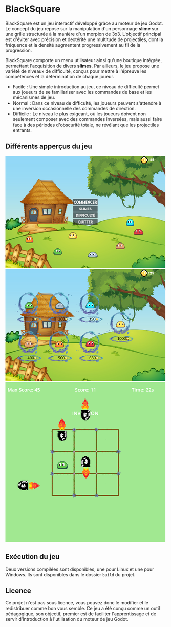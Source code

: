 # BlackSquare

BlackSquare est un jeu interactif développé grâce au moteur de jeu Godot. Le concept du jeu repose sur la manipulation d'un personnage **slime** sur une grille structurée à la manière d'un morpion de 3x3. L'objectif principal est d'éviter avec précision et dextérité une multitude de projectiles, dont la fréquence et la densité augmentent progressivement au fil de la progression.

BlackSquare comporte un menu utilisateur ainsi qu'une boutique intégrée, permettant l'acquisition de divers **slimes**. Par ailleurs, le jeu propose une variété de niveaux de difficulté, conçus pour mettre à l'épreuve les compétences et la détermination de chaque joueur.

- Facile : Une simple introduction au jeu, ce niveau de difficulté permet aux joueurs de se familiariser avec les commandes de base et les mécanismes de jeu.
- Normal : Dans ce niveau de difficulté, les joueurs peuvent s'attendre à une inversion occasionnelle des commandes de direction.
- Difficile : Le niveau le plus exigeant, où les joueurs doivent non seulement composer avec des commandes inversées, mais aussi faire face à des périodes d'obscurité totale, ne révélant que les projectiles entrants.

## Différents apperçus du jeu

<img src="md_images/menu.png" alt="Capture d'écran du menu" width="500" height="350">
<img src="md_images/shop.png" alt="Capture d'écran du shop" width="500" height="350">
<img src="md_images/game.png" alt="Capture d'écran en jeu" width="500" height="500">

## Exécution du jeu

Deux versions compilées sont disponibles, une pour Linux et une pour Windows. Ils sont disponibles dans le dossier `build` du projet.

## Licence
Ce projet n'est pas sous licence, vous pouvez donc le modifier et le redistribuer comme bon vous semble. Ce jeu a été conçu comme un outil pédagogique, son objectif, premier est de faciliter l'apprentissage et de servir d'introduction à l'utilisation du moteur de jeu Godot.
